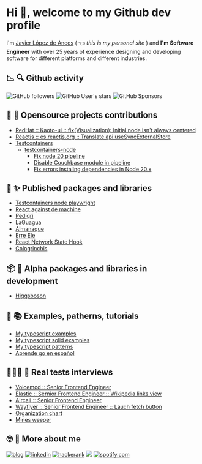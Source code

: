 # Hi 👋, welcome to my Github dev profile

I'm [Javier López de Ancos](https://javierlopezdeancos.dev) ( :point_left: *this is my personal site* ) and **I'm Software Engineer** with over 25 years of experience designing and developing software for different platforms and different industries.

## 📉 🔍 Github activity 
![GitHub followers](https://img.shields.io/github/followers/javierlopezdeancos?style=social)
![GitHub User's stars](https://img.shields.io/github/stars/javierlopezdeancos?style=social)
![GitHub Sponsors](https://img.shields.io/github/sponsors/javierlopezdeancos?style=social)

## 🚀 💋 Opensource projects contributions
* [RedHat :: Kaoto-ui :: fix(Visualization): Initial node isn't always centered](https://github.com/KaotoIO/kaoto-ui/pull/1010#event-8151584499)
* [Reactjs :: es.reactjs.org :: Translate api useSyncExternalStore](https://github.com/reactjs/es.reactjs.org/pull/613)
* [Testcontainers](https://testcontainers.com/)
  * [testcontainers-node](https://github.com/testcontainers/testcontainers-node)
    * [Fix node 20 pipeline](https://github.com/testcontainers/testcontainers-node/pull/728)
    * [Disable Couchbase module in pipeline](https://github.com/testcontainers/testcontainers-node/pull/738)
    * [Fix errors instaling dependencies in Node 20.x](https://github.com/testcontainers/testcontainers-node/pull/742)

## 🎁 ✨ Published packages and libraries 
* [Testcontainers node playwright](https://github.com/javierlopezdeancos/testcontainers-node-playwright)
* [React against de machine](https://github.com/javierlopezdeancos/react-against-the-machine)
* [Pedigri](https://github.com/javierlopezdeancos/pedigri)
* [LaGuagua](https://github.com/javierlopezdeancos/laguagua)
* [Almanaque](https://github.com/javierlopezdeancos/almanaque)
* [Erre Ele](https://github.com/javierlopezdeancos/erre-ele)
* [React Network State Hook](https://github.com/javierlopezdeancos/react-network-state-hook)
* [Cologrinchis](https://github.com/javierlopezdeancos/cologrinchis)

## 📦 🍼 Alpha packages and libraries in development
* [Higgsboson](https://github.com/javierlopezdeancos/higgsboson)

## 📕 📚 Examples, patherns, tutorials 
* [My typescript examples](https://github.com/javierlopezdeancos/my-typescript-examples)
* [My typescript solid examples](https://github.com/javierlopezdeancos/my-typescript-solid-examples)
* [My typescript patterns](https://github.com/javierlopezdeancos/my-typescript-patterns)
* [Aprende go en español](https://github.com/javierlopezdeancos/aprende-go)

## 👨🏻‍💻 🎯 Real tests interviews 
* [Voicemod :: Senior Frontend Engineer](https://github.com/javierlopezdeancos/voicemod-code-challenge)
* [Elastic :: Sernior Frontend Engineer :: Wikipedia links view ](https://github.com/javierlopezdeancos/elastic-wikipedia-links-view-hiring-test)
* [Aircall :: Senior Frontend Engineer](https://github.com/javierlopezdeancos/frontend-hiring-test/pull/1)
* [Wayflyer :: Senior Frontend Engineer :: Lauch fetch button](https://github.com/javierlopezdeancos/wayflare-fe-tech-interview)
* [Organization chart](https://github.com/javierlopezdeancos/spqrt)
* [Mines weeper](https://github.com/javierlopezdeancos/mines-weeper)

## 🤓 💾 More about me 
[![blog](https://img.shields.io/badge/blog-0A0A0A?style=for-the-badge&logoColor=white)](https://blog.javierlopezdeancos.dev)
[![linkedin](https://img.shields.io/badge/LinkedIn-0077B5?style=for-the-badge&logo=linkedin&logoColor=white)](https://linkedin.com/in/javierlopezdeancos)
[![hackerank](https://img.shields.io/badge/HackerRank-000000?style=for-the-badge&logo=hackerrank&logoColor=green)](https://twitter.com/javierland)
<a rel="me" href="https://mastodon.social/@javierlopezdeancos"><img src="https://img.shields.io/badge/mastodon-780cf4?style=for-the-badge&logoColor=white" /></a>
[![spotify.com](https://img.shields.io/badge/Spotify-1ED760?&style=for-the-badge&logo=spotify&logoColor=white)](https://open.spotify.com/user/vagabundo)
